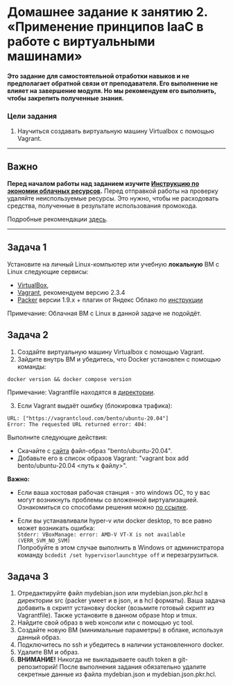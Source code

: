 
# Домашнее задание к занятию 2. «Применение принципов IaaC в работе с виртуальными машинами»

#### Это задание для самостоятельной отработки навыков и не предполагает обратной связи от преподавателя. Его выполнение не влияет на завершение модуля. Но мы рекомендуем его выполнить, чтобы закрепить полученные знания.

### Цели задания

1. Научиться создавать виртуальную машину Virtualbox с помощью Vagrant.
   
---
## Важно

**Перед началом работы над заданием изучите [Инструкцию по экономии облачных ресурсов](https://github.com/netology-code/devops-materials/blob/master/cloudwork.MD).**
Перед отправкой работы на проверку удаляйте неиспользуемые ресурсы.
Это нужно, чтобы не расходовать средства, полученные в результате использования промокода.

Подробные рекомендации [здесь](https://github.com/netology-code/virt-homeworks/blob/virt-11/r/README.md).

---

## Задача 1
Установите на личный Linux-компьютер или учебную **локальную** ВМ с Linux следующие сервисы:

- [VirtualBox](https://www.virtualbox.org/),
- [Vagrant](https://github.com/netology-code/devops-materials), рекомендуем версию 2.3.4
- [Packer](https://github.com/netology-code/devops-materials/blob/master/README.md) версии 1.9.х + плагин от Яндекс Облако по [инструкции](https://cloud.yandex.ru/docs/tutorials/infrastructure-management/packer-quickstart)

Примечание: Облачная ВМ с Linux в данной задаче не подойдёт.

## Задача 2

1. Создайте виртуальную машину Virtualbox с помощью Vagrant.
2. Зайдите внутрь ВМ и убедитесь, что Docker установлен с помощью команды:
```
docker version && docker compose version
```

Примечание: Vagrantfile находятся в [директории](https://github.com/netology-code/virt-homeworks/tree/virt-11/05-virt-02-iaac/src).

3. Если Vagrant выдаёт ошибку (блокировка трафика):
```
URL: ["https://vagrantcloud.com/bento/ubuntu-20.04"]     
Error: The requested URL returned error: 404:
```

Выполните следующие действия:

- Скачайте с [сайта](https://app.vagrantup.com/bento/boxes/ubuntu-20.04) файл-образ "bento/ubuntu-20.04".
- Добавьте его в список образов Vagrant: "vagrant box add bento/ubuntu-20.04 <путь к файлу>".

**Важно:**    
- Если ваша хостовая рабочая станция - это windows ОС, то у вас могут возникнуть проблемы со вложенной виртуализацией. Ознакомиться со cпособами решения можно [по ссылке](https://www.comss.ru/page.php?id=7726).

- Если вы устанавливали hyper-v или docker desktop, то  все равно может возникать ошибка:  
`Stderr: VBoxManage: error: AMD-V VT-X is not available (VERR_SVM_NO_SVM)`   
 Попробуйте в этом случае выполнить в Windows от администратора команду `bcdedit /set hypervisorlaunchtype off` и перезагрузиться.

## Задача 3

1. Отредактируйте файл mydebian.json или mydebian.json.pkr.hcl в директории src (packer умеет и в json, и в hcl форматы). Ваша задача добавить в скрипт установку docker (возьмите готовый скрипт из Vagrantfile). Также установите в данном образе htop и tmux.
2. Найдите свой образ в web консоли или с помощью yc tool.
3. Создайте новую ВМ (минимальные параметры) в облаке, используя данный образ.
4. Подключитесь по ssh и убедитесь в наличии установленного docker.
5. Удалите ВМ и образ.
6. **ВНИМАНИЕ!** Никогда не выкладываете oauth token в git-репозиторий! После выполнения задания обязательно удалите секретные данные из файла mydebian.json и mydebian.json.pkr.hcl.
